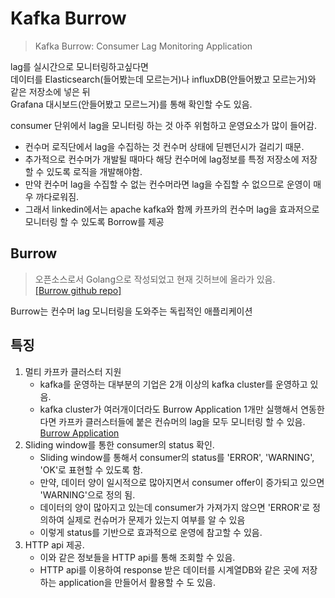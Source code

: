 # Kafka Burrow
> Kafka Burrow: Consumer Lag Monitoring Application

lag를 실시간으로 모니터링하고싶다면  
데이터를 Elasticsearch(들어봤는데 모르는거)나 influxDB(안들어봤고 모르는거)와 같은 저장소에 넣은 뒤  
Grafana 대시보드(안들어봤고 모르느거)를 통해 확인할 수도 있음.

consumer 단위에서 lag을 모니터링 하는 것 아주 위험하고 운영요소가 많이 들어감.
- 컨수머 로직단에서 lag을 수집하는 것 컨수머 상태에 딛펜던시가 걸리기 때문.
- 추가적으로 컨수머가 개발될 때마다 해당 컨수머에 lag정보를 특정 저장소에 저장할 수 있도록 로직을 개발해야함.
- 만약 컨수머 lag을 수집할 수 없는 컨수머라면 lag을 수집할 수 없으므로 운영이 매우 까다로워짐.
- 그래서 linkedin에서는 apache kafka와 함께 카프카의 컨수머 lag을 효과저으로 모니터링 할 수 있도록 Borrow를 제공

## Burrow
> 오픈소스로서 Golang으로 작성되었고 현재 깃허브에 올라가 있음.  
> [[Burrow github repo]](https://github.com/linkedin/Burrow)

Burrow는 컨수머 lag 모니터링을 도와주는 독립적인 애플리케이션

## 특징
1. 멀티 카프카 클러스터 지원
    - kafka를 운영하는 대부분의 기업은 2개 이상의 kafka cluster를 운영하고 있음.  
    - kafka cluster가 여러개이더라도 Burrow Application 1개만 실행해서 연동한다면 카프카 클러스터들에 붙은 컨슈머의 lag을 모두 모니터링 할 수 있음.  
      [Burrow Application](../../images/Kafka/06_Burrow_Application.png)
2. Sliding window를 통한 consumer의 status 확인.
    - Sliding window를 통해서 consumer의 status를 'ERROR', 'WARNING', 'OK'로 표현할 수 있도록 함.
    - 만약, 데이터 양이 일시적으로 많아지면서 consumer offer이 증가되고 있으면 'WARNING'으로 정의 됨.
    - 데이터의 양이 많아지고 있는데 consumer가 가져가지 않으면 'ERROR'로 정의하여 실제로 컨슈머가 문제가 있는지 여부를 알 수 있음
    - 이렇게 status를 기반으로 효과적으로 운영에 참고할 수 있음.
3. HTTP api 제공.
    - 이와 같은 정보들을 HTTP api를 통해 조회할 수 있음.
    - HTTP api를 이용하여 response 받은 데이터를 시계열DB와 같은 곳에 저장하는 application을 만들어서 활용할 수 도 있음.

